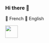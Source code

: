 ### Hi there 👋

📌 French
📌 English

<img src="https://user-images.githubusercontent.com/124725909/231848782-af4e7997-44be-48c5-ab97-63b99b0d5232.png" width="40" height="40"/>

<!--
**LanQiha/LanQiha** is a ✨ _special_ ✨ repository because its `README.md` (this file) appears on your GitHub profile.

Here are some ideas to get you started:

- 🔭 I’m currently working on ...
- 🌱 I’m currently learning ...
- 👯 I’m looking to collaborate on ...
- 🤔 I’m looking for help with ...
- 💬 Ask me about ...
- 📫 How to reach me: ...
- 😄 Pronouns: ...
- ⚡ Fun fact: ...
-->
